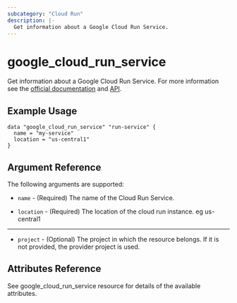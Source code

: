 ```yaml
---
subcategory: "Cloud Run"
description: |-
  Get information about a Google Cloud Run Service.
---
```


# google\_cloud\_run\_service

Get information about a Google Cloud Run Service. For more information see
the [official documentation](https://cloud.google.com/run/docs/)
and [API](https://cloud.google.com/run/docs/apis).

## Example Usage

```hcl
data "google_cloud_run_service" "run-service" {
  name = "my-service"
  location = "us-central1"
}
```

## Argument Reference

The following arguments are supported:

* `name` - (Required) The name of the Cloud Run Service.

* `location` - (Required) The location of the cloud run instance. eg us-central1

- - -

* `project` - (Optional) The project in which the resource belongs. If it
    is not provided, the provider project is used.

## Attributes Reference

See google_cloud_run_service resource for details of the available attributes.

